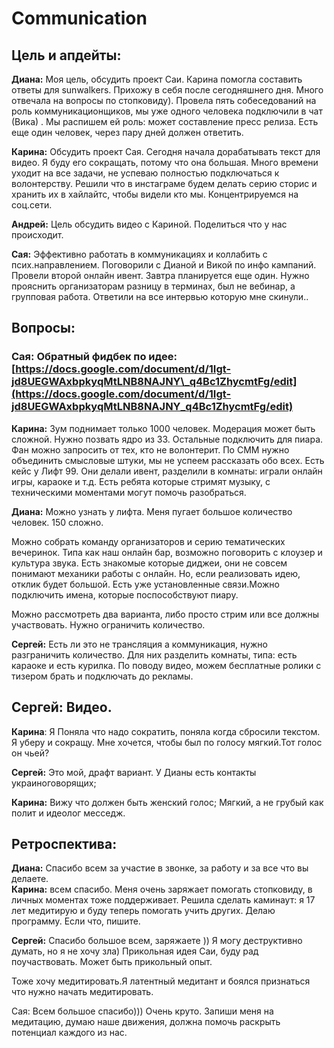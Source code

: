 # Communication

## Цель и апдейты: 

**Диана:** Моя цель, обсудить проект Саи. Карина помогла составить ответы для sunwalkers. Прихожу в себя после сегодняшнего дня. Много отвечала на вопросы по стопковиду\). Провела пять собеседований на роль коммуникационщиков, мы уже одного человека подключили в чат \(Вика\) . Мы распишем ей роль: может составление пресс релиза. Есть еще один человек, через пару дней должен ответить.  

**Карина:** Обсудить проект Сая. Сегодня начала дорабатывать текст для видео. Я буду его сокращать, потому что она большая. Много времени уходит на все задачи, не успеваю полностью подключаться к волонтерству. Решили что в инстаграме будем делать серию сторис и хранить их в хайлайтс, чтобы видели кто мы. Концентрируемся на соц.сети. 

**Андрей:** Цель обсудить видео с Кариной. Поделиться что у нас происходит.

**Сая:** Эффективно работать в коммуникациях и коллабить с псих.направлением. Поговорили с Дианой и Викой по инфо кампаний. Провели второй онлайн ивент. Завтра планируется еще один. Нужно прояснить организаторам разницу в терминах,  был не вебинар, а групповая работа. Ответили на все интервью которую мне скинули.. 

## Вопросы: 

### Сая: Обратный фидбек по идее: [https://docs.google.com/document/d/1Igt-jd8UEGWAxbpkyqMtLNB8NAJNY\_q4Bc1ZhycmtFg/edit](https://docs.google.com/document/d/1Igt-jd8UEGWAxbpkyqMtLNB8NAJNY_q4Bc1ZhycmtFg/edit)

**Карина:** Зум поднимает только 1000 человек. Модерация может быть сложной. Нужно позвать ядро из 33. Остальные подключить для пиара. Фан можно запросить от тех, кто не волонтерит.  По СММ нужно объединить смысловые штуки, мы не успеем рассказать обо всех. Есть кейс у  Лифт 99. Они делали ивент, разделили в комнаты: играли  онлайн игры, караоке и т.д. Есть ребята которые стримят музыку, с техническими моментами могут помочь разобраться. 

**Диана:** Можно узнать у лифта. Меня пугает большое количество человек. 150 сложно. 

Можно собрать команду организаторов и серию тематических вечеринок. Типа как наш онлайн бар, возможно поговорить с клоузер и культура звука. Есть знакомые которые диджеи, они не совсем понимают механики работы с онлайн. Но, если реализовать идею, отклик будет большой. Есть уже установленные связи.Можно подключить имена, которые поспособствуют пиару.

Можно рассмотреть два варианта, либо просто стрим или все должны участвовать. Нужно ограничить количество.  

**Сергей:** Есть ли это не трансляция а коммуникация, нужно разграничить количество. Для них разделить комнаты, типа: есть караоке и есть курилка. По поводу видео, можем бесплатные ролики с тизером брать и подключать до рекламы.  

## Сергей: Видео.

**Карина**: Я Поняла что надо сократить, поняла когда сбросили текстом. Я уберу и сокращу. Мне хочется, чтобы был по голосу мягкий.Тот голос он чьей? 

**Сергей:** Это мой, драфт вариант. У Дианы есть контакты украиноговорящих;  

**Карина:** Вижу что должен быть женский голос; Мягкий, а не грубый как полит и идеолог месседж.

## Ретроспектива: 

**Диана:** Спасибо всем за участие в звонке, за работу и за все что вы делаете.   
**Карина:** всем спасибо. Меня очень заряжает помогать стопковиду, в личных моментах тоже поддерживает. Решила сделать каминаут: я 17 лет медитирую и буду теперь помогать учить других. Делаю программу. Если что, пишите.    

**Сергей:** Спасибо большое всем, заряжаете \)\) Я могу деструктивно думать, но я не хочу зла\) Прикольная идея Саи, буду рад поучаствовать. Может быть прикольный опыт. 

Тоже хочу медитировать.Я латентный медитант и боялся признаться что нужно начать медитировать. 

Сая: Всем большое спасибо\)\)\) Очень круто. Запиши меня на медитацию, думаю наше движения, должна помочь раскрыть потенциал каждого из нас. 

